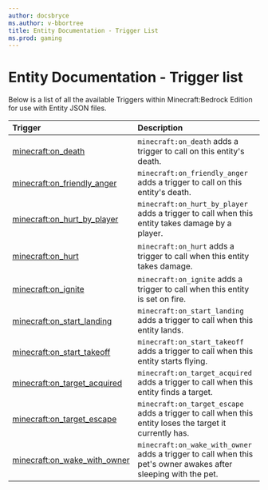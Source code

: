 ```yaml
---
author: docsbryce
ms.author: v-bbortree
title: Entity Documentation - Trigger List
ms.prod: gaming
---
```


# Entity Documentation - Trigger list

Below is a list of all the available Triggers within Minecraft:Bedrock Edition for use with Entity JSON files.

|Trigger |Description|
|:------|:----------|
|[minecraft:on_death](EntityTriggers/minecraftTrigger_on_death.md) |`minecraft:on_death` adds a trigger to call on this entity's death. |
|[minecraft:on_friendly_anger](EntityTriggers/minecraftTrigger_on_friendly_anger.md) |`minecraft:on_friendly_anger` adds a trigger to call on this entity's death. |
|[minecraft:on_hurt_by_player](EntityTriggers/minecraftTrigger_on_hurt_by_player.md) |`minecraft:on_hurt_by_player` adds a trigger to call when this entity takes damage by a player.|
|[minecraft:on_hurt](EntityTriggers/minecraftTrigger_on_hurt.md) |`minecraft:on_hurt` adds a trigger to call when this entity takes damage.|
|[minecraft:on_ignite](EntityTriggers/minecraftTrigger_on_ignite.md) |`minecraft:on_ignite` adds a trigger to call when this entity is set on fire. |
|[minecraft:on_start_landing](EntityTriggers/minecraftTrigger_on_start_landing.md) |`minecraft:on_start_landing` adds a trigger to call when this entity lands.|
|[minecraft:on_start_takeoff](EntityTriggers/minecraftTrigger_on_start_takeoff.md) |`minecraft:on_start_takeoff` adds a trigger to call when this entity starts flying.|
|[minecraft:on_target_acquired](EntityTriggers/minecraftTrigger_on_target_acquired.md) |`minecraft:on_target_acquired` adds a trigger to call when this entity finds a target.|
|[minecraft:on_target_escape](EntityTriggers/minecraftTrigger_on_target_escape.md)|`minecraft:on_target_escape` adds a trigger to call when this entity loses the target it currently has. |
|[minecraft:on_wake_with_owner](EntityTriggers/minecraftTrigger_on_wake_with_owner.md)|`minecraft:on_wake_with_owner` adds a trigger to call when this pet's owner awakes after sleeping with the pet. |

